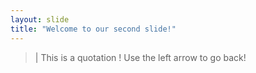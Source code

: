```yaml
---
layout: slide
title: "Welcome to our second slide!"
---
```

> | This is a quotation !
Use the left arrow to go back!

